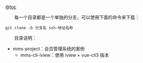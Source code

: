 @[toc](目录结构说明)

&emsp;&emsp;每一个目录都是一个单独的分支，可以使用下面的命令来下载：

```shell
git clone -b 分支名 ssh-地址名称
```

&emsp;&emsp;目录说明：

+ mms-project：会员管理系统的案例
  + mms-cli-iview：使用 iview + vue-cli3 版本